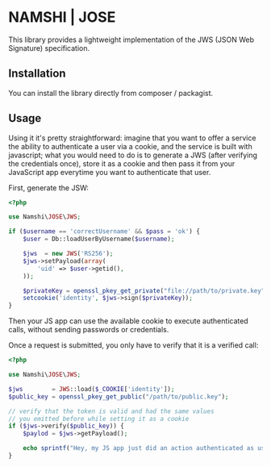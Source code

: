 # NAMSHI | JOSE

This library provides a lightweight
implementation of the JWS
(JSON Web Signature) specification.

## Installation

You can install the library directly from
composer / packagist.

## Usage

Using it it's pretty straightforward:
imagine that you want to offer a service
the ability to authenticate a user via
a cookie, and the service is built with
javascript; what you would need to do is
to generate a JWS (after verifying the
credentials once), store it as a cookie
and then pass it from your JavaScript app
everytime you want to authenticate that
user.

First, generate the JSW:

``` php
<?php

use Namshi\JOSE\JWS;

if ($username == 'correctUsername' && $pass = 'ok') {
	$user = Db::loadUserByUsername($username);

	$jws  = new JWS('RS256');
	$jws->setPayload(array(
		'uid' => $user->getid(),
	));

    $privateKey = openssl_pkey_get_private("file://path/to/private.key", self::SSL_KEY_PASSPHRASE);;
    setcookie('identity', $jws->sign($privateKey));
}
```

Then your JS app can use the available cookie to execute
authenticated calls, without sending passwords or credentials.

Once a request is submitted, you only have to verify that it
is a verified call:

``` php
<?php

use Namshi\JOSE\JWS;

$jws        = JWS::load($_COOKIE['identity']);
$public_key = openssl_pkey_get_public("/path/to/public.key");

// verify that the token is valid and had the same values
// you emitted before while setting it as a cookie
if ($jws->verify($public_key)) {
	$paylod = $jws->getPayload();

	echo sprintf("Hey, my JS app just did an action authenticated as user #%s", $payload['id']);
}
```
